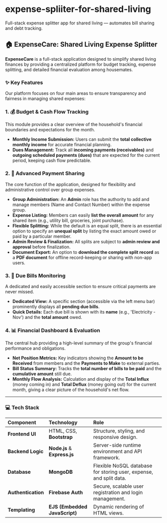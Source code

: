 # expense-spliiter-for-shared-living
Full-stack expense splitter app for shared living — automates bill sharing and debt tracking.


## 🏠 ExpenseCare: Shared Living Expense Splitter

**ExpenseCare** is a full-stack application designed to simplify shared living finances by providing a centralized platform for budget tracking, expense splitting, and detailed financial evaluation among housemates.

### ✨ Key Features

Our platform focuses on four main areas to ensure transparency and fairness in managing shared expenses:

### 1. 💰 Budget & Cash Flow Tracking

This module provides a clear overview of the household's financial boundaries and expectations for the month.

* **Monthly Income Submission:** Users can submit the **total collective monthly income** for accurate financial planning.
* **Dues Management:** Track all **incoming payments (receivables)** and **outgoing scheduled payments (dues)** that are expected for the current period, keeping cash flow predictable.

### 2. 🤝 Advanced Payment Sharing

The core function of the application, designed for flexibility and administrative control over group expenses.

* **Group Administration:** An **Admin** role has the authority to add and manage members (Name and Contact Number) within the expense group.
* **Expense Listing:** Members can easily **list the overall amount** for any shared item (e.g., utility bill, groceries, joint purchase).
* **Flexible Splitting:** While the default is an equal split, there is an essential option to specify an **unequal split** by listing the exact amount owed or paid by a particular member.
* **Admin Review & Finalization:** All splits are subject to **admin review and approval** before finalization.
* **Document Export:** An option to **download the complete split record** as a **PDF document** for offline record-keeping or sharing with non-app users.

### 3. 📅 Due Bills Monitoring

A dedicated and easily accessible section to ensure critical payments are never missed.

* **Dedicated View:** A specific section (accessible via the left menu bar) prominently displays all **pending due bills**.
* **Quick Details:** Each due bill is shown with its **name** (e.g., 'Electricity - Nov') and the **total amount** owed.

### 4. 📊 Financial Dashboard & Evaluation

The central hub providing a high-level summary of the group's financial performance and obligations.

* **Net Position Metrics:** Key indicators showing the **Amount to be Received** from members and the **Payments to Make** to external parties.
* **Bill Status Summary:** Tracks the **total number of bills to be paid** and the **cumulative amount** still due.
* **Monthly Flow Analysis:** Calculation and display of the **Total Influx** (money coming in) and **Total Deflux** (money going out) for the current month, giving a clear picture of the household's net flow.

---

### 💻 Tech Stack

| Component | Technology | Role |
| :--- | :--- | :--- |
| **Frontend UI** | HTML, CSS, **Bootstrap** | Structure, styling, and responsive design. |
| **Backend Logic** | **Node.js** & **Express.js** | Server-side runtime environment and API framework. |
| **Database** | **MongoDB** | Flexible NoSQL database for storing user, expense, and split data. |
| **Authentication** | **Firebase Auth** | Secure, scalable user registration and login management. |
| **Templating** | **EJS (Embedded JavaScript)** | Dynamic rendering of HTML views. |
